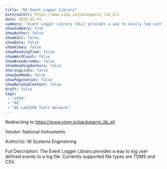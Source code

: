 ```yaml
---
title: "NI Event Logger Library"
externalUrl: https://www.vipm.io/package/ni_lib_ell
date: 2016-05-19
summary: "Event Logger Library (ELL) provides a way to easily log user defined events to a file."
showSummary: true
showAuthor: false
showEdit: false
showData: false
showViews: false
showReadingTime: false
showWordCount: false
showBreadcrumbs: false
showHeadingAnchors: false
sharingLinks: false
showZenMode: false
showPagination: false
showRelatedContent: false
draft: false
tags:
 - "VIPM"
 - "NI"
 - "NI LabVIEW Tools Network"
---
```


Redirecting to https://www.vipm.io/package/ni_lib_ell

Vendor: National Instruments

Author(s): NI Systems Engineering
 
Full Description:
The Event Logger Library provides a way to log user defined events to a log file.  Currently supported file types are TDMS and CSV.
